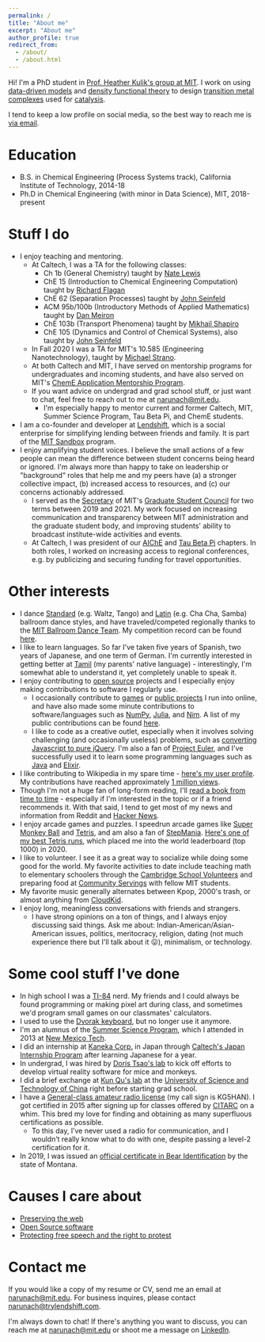 ```yaml
---
permalink: /
title: "About me"
excerpt: "About me"
author_profile: true
redirect_from: 
  - /about/
  - /about.html
---
```

Hi! I'm a PhD student in [Prof. Heather Kulik's group at MIT](http://hjkgrp.mit.edu/). I work on using [data-driven models](https://en.wikipedia.org/wiki/Machine_learning) and [density functional theory](https://en.wikipedia.org/wiki/Density_functional_theory) to design [transition metal complexes](https://en.wikipedia.org/wiki/Coordination_complex) used for [catalysis](https://onlinelibrary.wiley.com/doi/10.1002/anie.201509164).

I tend to keep a low profile on social media, so the best way to reach me is [via email](mailto:narunach@mit.edu).

Education
======
* B.S. in Chemical Engineering (Process Systems track), California Institute of Technology, 2014-18
* Ph.D in Chemical Engineering (with minor in Data Science), MIT, 2018-present

Stuff I do
======
* I enjoy teaching and mentoring.
  *	At Caltech, I was a TA for the following classes:
      * Ch 1b (General Chemistry) taught by [Nate Lewis](http://nsl.caltech.edu/home/people/nathan-s-lewis/)
      * ChE 15 (Introduction to Chemical Engineering Computation) taught by [Richard Flagan](https://cce.caltech.edu/people/richard-c-flagan)
      * ChE 62 (Separation Processes) taught by [John Seinfeld](https://www.cce.caltech.edu/people/john-h-seinfeld)
      * ACM 95b/100b (Introductory Methods of Applied Mathematics) taught by [Dan Meiron](https://cms.caltech.edu/people/dim)
      * ChE 103b (Transport Phenomena) taught by [Mikhail Shapiro](http://shapirolab.caltech.edu/)
      * ChE 105 (Dynamics and Control of Chemical Systems), also taught by [John  Seinfeld](https://www.cce.caltech.edu/people/john-h-seinfeld)
  * In Fall 2020 I was a TA for MIT's 10.585 (Engineering Nanotechnology), taught by [Michael Strano](https://srg.mit.edu/).
  * At both Caltech and MIT, I have served on mentorship programs for undergraduates and incoming students, and have also served on MIT's [ChemE Application Mentorship Program](https://cheme.mit.edu/wp-content/uploads/2019/10/ChAMP-Flyer.pdf).
  * If you want advice on undergrad and grad school stuff, or just want to chat, feel free to reach out to me at [narunach@mit.edu](mailto:narunach@mit.edu).
     * I'm especially happy to mentor current and former Caltech, MIT, Summer Science Program, Tau Beta Pi, and ChemE students.
* I am a co-founder and developer at [Lendshift](https://www.trylendshift.com/), which is a social enterprise for simplifying lending between friends and family. It is part of the [MIT Sandbox](http://sandbox.mit.edu/) program.
* I enjoy amplifying student voices. I believe the small actions of a few people can mean the difference between student concerns being heard or ignored. I'm always more than happy to take on leadership or "background" roles that help me and my peers have (a) a stronger collective impact, (b) increased access to resources, and (c) our concerns actionably addressed.
  * I served as the [Secretary](https://gsc.mit.edu/contact-the-gsc/leadership/) of MIT's [Graduate Student Council](https://gsc.mit.edu/) for two terms between 2019 and 2021. My work focused on increasing communication and transparency between MIT administration and the graduate student body, and improving students' ability to broadcast institute-wide activities and events.
  * At Caltech, I was president of our [AIChE](http://aiche.caltech.edu/index.html) and [Tau Beta Pi](https://www.tbp.org/off/DisplayChapterInfo.cfm?ID=11) chapters. In both roles, I worked on increasing access to regional conferences, e.g. by publicizing and securing funding for travel opportunities.

Other interests
======
* I dance [Standard](https://en.wikipedia.org/wiki/List_of_DanceSport_dances#Ballroom) (e.g. Waltz, Tango) and [Latin](https://en.wikipedia.org/wiki/List_of_DanceSport_dances#Latin) (e.g. Cha Cha, Samba) ballroom dance styles, and have traveled/competed regionally thanks to the [MIT Ballroom Dance Team](http://ballroom.mit.edu/). My competition record can be found [here](http://results.o2cm.com/individual.asp?szLast=Arunachalam&szFirst=Naveen).
* I like to learn languages. So far I've taken five years of Spanish, two years of Japanese, and one term of German. I'm currently interested in getting better at [Tamil](https://en.wikipedia.org/wiki/Tamil_language) (my parents' native language) - interestingly, I'm somewhat able to understand it, yet completely unable to speak it.
* I enjoy contributing to [open source](https://opensource.org/) projects and I especially enjoy making contributions to software I regularly use.
   * I occasionally contribute to [games](https://github.com/LK00100100/KeyboardFallingBlocks) or [public projects](https://github.com/nim-lang/Nim/) I run into online, and have also made some minute contributions to software/languages such as [NumPy](https://github.com/numpy/numpy), [Julia](https://github.com/JuliaLang/julia/), and [Nim](https://github.com/nim-lang/Nim/). A list of my public contributions can be found [here](https://github.com/search?q=is%3Apr+author%3Anaveenarun+is%3Amerged).
   * I like to code as a creative outlet, especially when it involves solving challenging (and occasionally useless) problems, such as [converting Javascript to pure jQuery](https://naveenarun.github.io/jqfuck/). I'm also a fan of [Project Euler](https://projecteuler.net/), and I've successfully used it to learn some programming languages such as [Java](https://github.com/naveenarun/project_euler_java) and [Elixir](https://github.com/naveenarun/project_euler_elixir).
* I like contributing to Wikipedia in my spare time - [here's my user profile](https://en.wikipedia.org/wiki/User:Barbarr). My contributions have reached approximately [1 million views](https://dashboard.wikiedu.org/users/Barbarr).
* Though I'm not a huge fan of long-form reading, I'll [read a book from time to time](https://goodreads.com/narunach) - especially if I'm interested in the topic or if a friend recommends it. With that said, I tend to get most of my news and information from Reddit and [Hacker News](https://news.ycombinator.com/).
* I enjoy arcade games and puzzles. I speedrun arcade games like [Super Monkey Ball](https://en.wikipedia.org/wiki/Super_Monkey_Ball) and [Tetris](https://jstris.jezevec10.com/), and am also a fan of [StepMania](https://www.stepmania.com/). [Here's one of my best Tetris runs](https://jstris.jezevec10.com/replay/13112489), which placed me into the world leaderboard (top 1000) in 2020.
* I like to volunteer. I see it as a great way to socialize while doing some good for the world. My favorite activities to date include teaching math to elementary schoolers through the [Cambridge School Volunteers](https://www.csvinc.org/) and preparing food at [Community Servings](https://www.csvinc.org/) with fellow MIT students.
* My favorite music generally alternates between Kpop, 2000's trash, or almost anything from [CloudKid](https://www.youtube.com/channel/UCSa8IUd1uEjlREMa21I3ZPQ).
* I enjoy long, meaningless conversations with friends and strangers.
   * I have strong opinions on a ton of things, and I always enjoy discussing said things. Ask me about: Indian-American/Asian-American issues, politics, meritocracy, religion, dating (not much experience there but I'll talk about it 😛), minimalism, or technology.

Some cool stuff I've done
======
* In high school I was a [TI-84](https://en.wikipedia.org/wiki/TI-84_Plus_series) nerd. My friends and I could always be found programming or making pixel art during class, and sometimes we'd program small games on our classmates' calculators.
* I used to use the [Dvorak keyboard](https://en.wikipedia.org/wiki/Dvorak_keyboard_layout), but no longer use it anymore.
* I'm an alumnus of the [Summer Science Program](https://summerscience.org/), which I attended in 2013 at [New Mexico Tech](https://www.nmt.edu/).
* I did an internship at [Kaneka Corp.](https://www.kaneka.co.jp/en/) in Japan through [Caltech's Japan Internship Program](https://www.hss.caltech.edu/academics/undergraduate-studies/japan-internship-program) after learning Japanese for a year.
* In undergrad, I was hired by [Doris Tsao's lab](https://www.tsaolab.caltech.edu/) to kick off efforts to develop virtual reality software for mice and monkeys.
* I did a brief exchange at [Kun Qu's lab](http://qulab.ustc.edu.cn/team/index.html) at the [University of Science and Technology of China](https://en.ustc.edu.cn/) right before starting grad school.
* I have a [General-class amateur radio license](http://www.arrl.org/upgrading-to-a-general-license) (my call sign is KG5HAN). I got certified in 2015 after signing up for classes offered by [CITARC](http://www.its.caltech.edu/~w6ue/) on a whim. This bred my love for finding and obtaining as many superfluous certifications as possible.
   * To this day, l've never used a radio for communication, and I wouldn’t really know what to do with one, despite passing a level-2 certification for it.
* In 2019, I was issued an [official certificate in Bear Identification](http://fwp.mt.gov/education/hunter/bearID/) by the state of Montana.

Causes I care about
=====
* [Preserving the web](https://archive.org)
* [Open Source software](https://opensource.org/)
* [Protecting free speech and the right to protest](https://www.aclu.org/)

Contact me
=====
If you would like a copy of my resume or CV, send me an email at [narunach@mit.edu](mailto:narunach@mit.edu). For business inquires, please contact [narunach@trylendshift.com](mailto:narunach@trylendshift.com).

I'm always down to chat! If there's anything you want to discuss, you can reach me at [narunach@mit.edu](mailto:narunach@mit.edu) or shoot me a message on [LinkedIn](https://www.linkedin.com/in/naveen-a-1075b998/).
